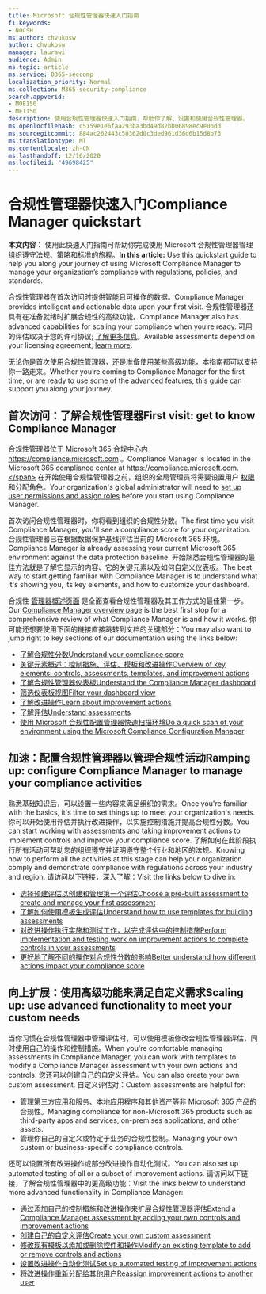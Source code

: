 ```yaml
---
title: Microsoft 合规性管理器快速入门指南
f1.keywords:
- NOCSH
ms.author: chvukosw
author: chvukosw
manager: laurawi
audience: Admin
ms.topic: article
ms.service: O365-seccomp
localization_priority: Normal
ms.collection: M365-security-compliance
search.appverid:
- MOE150
- MET150
description: 使用合规性管理器快速入门指南，帮助你了解、设置和使用合规性管理器。
ms.openlocfilehash: c5159e1e6faa293ba3bd49d82bb06898ec9e0bdd
ms.sourcegitcommit: 884ac262443c50362d0c3ded961d36d6b15d8b73
ms.translationtype: MT
ms.contentlocale: zh-CN
ms.lasthandoff: 12/16/2020
ms.locfileid: "49698425"
---
```

# <a name="compliance-manager-quickstart"></a><span data-ttu-id="f7b0c-103">合规性管理器快速入门</span><span class="sxs-lookup"><span data-stu-id="f7b0c-103">Compliance Manager quickstart</span></span>

<span data-ttu-id="f7b0c-104">**本文内容：** 使用此快速入门指南可帮助你完成使用 Microsoft 合规性管理器管理组织遵守法规、策略和标准的旅程。</span><span class="sxs-lookup"><span data-stu-id="f7b0c-104">**In this article:** Use this quickstart guide to help you along your journey of using Microsoft Compliance Manager to manage your organization’s compliance with regulations, policies, and standards.</span></span>

<span data-ttu-id="f7b0c-105">合规性管理器在首次访问时提供智能且可操作的数据。</span><span class="sxs-lookup"><span data-stu-id="f7b0c-105">Compliance Manager provides intelligent and actionable data upon your first visit.</span></span> <span data-ttu-id="f7b0c-106">合规性管理器还具有在准备就绪时扩展合规性的高级功能。</span><span class="sxs-lookup"><span data-stu-id="f7b0c-106">Compliance Manager also has advanced capabilities for scaling your compliance when you’re ready.</span></span> <span data-ttu-id="f7b0c-107">可用的评估取决于您的许可协议; [了解更多信息](https://go.microsoft.com/fwlink/?linkid=2132371)。</span><span class="sxs-lookup"><span data-stu-id="f7b0c-107">Available assessments depend on your licensing agreement; [learn more](https://go.microsoft.com/fwlink/?linkid=2132371).</span></span>

<span data-ttu-id="f7b0c-108">无论你是首次使用合规性管理器，还是准备使用某些高级功能，本指南都可以支持你一路走来。</span><span class="sxs-lookup"><span data-stu-id="f7b0c-108">Whether you’re coming to Compliance Manager for the first time, or are ready to use some of the advanced features, this guide can support you along your journey.</span></span>

## <a name="first-visit-get-to-know-compliance-manager"></a><span data-ttu-id="f7b0c-109">首次访问：了解合规性管理器</span><span class="sxs-lookup"><span data-stu-id="f7b0c-109">First visit: get to know Compliance Manager</span></span>

<span data-ttu-id="f7b0c-110">合规性管理器位于 Microsoft 365 合规中心内 https://compliance.microsoft.com 。</span><span class="sxs-lookup"><span data-stu-id="f7b0c-110">Compliance Manager is located in the Microsoft 365 compliance center at https://compliance.microsoft.com.</span></span> <span data-ttu-id="f7b0c-111">在开始使用合规性管理器之前，组织的全局管理员将需要设置用户 [权限](compliance-manager-setup.md#set-user-permissions-and-assign-roles) 和分配角色。</span><span class="sxs-lookup"><span data-stu-id="f7b0c-111">Your organization's global administrator will need to [set up user permissions and assign roles](compliance-manager-setup.md#set-user-permissions-and-assign-roles) before you start using Compliance Manager.</span></span>

<span data-ttu-id="f7b0c-112">首次访问合规性管理器时，你将看到组织的合规性分数。</span><span class="sxs-lookup"><span data-stu-id="f7b0c-112">The first time you visit Compliance Manager, you'll see a compliance score for your organization.</span></span> <span data-ttu-id="f7b0c-113">合规性管理器已在根据数据保护基线评估当前的 Microsoft 365 环境。</span><span class="sxs-lookup"><span data-stu-id="f7b0c-113">Compliance Manager is already assessing your current Microsoft 365 environment against the data protection baseline.</span></span> <span data-ttu-id="f7b0c-114">开始熟悉合规性管理器的最佳方法就是了解它显示的内容、它的关键元素以及如何自定义仪表板。</span><span class="sxs-lookup"><span data-stu-id="f7b0c-114">The best way to start getting familiar with Compliance Manager is to understand what it's showing you, its key elements, and how to customize your dashboard.</span></span>

<span data-ttu-id="f7b0c-115">合规性 [管理器概述页面](compliance-manager.md) 是全面查看合规性管理器及其工作方式的最佳第一步。</span><span class="sxs-lookup"><span data-stu-id="f7b0c-115">Our [Compliance Manager overview page](compliance-manager.md) is the best first stop for a comprehensive review of what Compliance Manager is and how it works.</span></span> <span data-ttu-id="f7b0c-116">你可能还想要使用下面的链接直接跳转到文档的关键部分：</span><span class="sxs-lookup"><span data-stu-id="f7b0c-116">You may also want to jump right to key sections of our documentation using the links below:</span></span>

- [<span data-ttu-id="f7b0c-117">了解合规性分数</span><span class="sxs-lookup"><span data-stu-id="f7b0c-117">Understand your compliance score</span></span>](compliance-manager.md#understanding-your-compliance-score)
- [<span data-ttu-id="f7b0c-118">关键元素概述：控制措施、评估、模板和改进操作</span><span class="sxs-lookup"><span data-stu-id="f7b0c-118">Overview of key elements: controls, assessments, templates, and improvement actions</span></span>](compliance-manager.md#key-elements-controls-assessments-templates-improvement-actions)
- [<span data-ttu-id="f7b0c-119">了解合规性管理器仪表板</span><span class="sxs-lookup"><span data-stu-id="f7b0c-119">Understand the Compliance Manager dashboard</span></span>](compliance-manager-setup.md#understand-the-compliance-manager-dashboard)
- [<span data-ttu-id="f7b0c-120">筛选仪表板视图</span><span class="sxs-lookup"><span data-stu-id="f7b0c-120">Filter your dashboard view</span></span>](compliance-manager-setup.md#filtering-your-dashboard-view)
- [<span data-ttu-id="f7b0c-121">了解改进操作</span><span class="sxs-lookup"><span data-stu-id="f7b0c-121">Learn about improvement actions</span></span>](compliance-manager-setup.md#improvement-actions-page)
- [<span data-ttu-id="f7b0c-122">了解评估</span><span class="sxs-lookup"><span data-stu-id="f7b0c-122">Understand assessments</span></span>](compliance-manager.md#assessments)
- [<span data-ttu-id="f7b0c-123">使用 Microsoft 合规性配置管理器快速扫描环境</span><span class="sxs-lookup"><span data-stu-id="f7b0c-123">Do a quick scan of your environment using the Microsoft Compliance Configuration Manager</span></span>](compliance-manager-mcca.md)

## <a name="ramping-up-configure-compliance-manager-to-manage-your-compliance-activities"></a><span data-ttu-id="f7b0c-124">加速：配置合规性管理器以管理合规性活动</span><span class="sxs-lookup"><span data-stu-id="f7b0c-124">Ramping up: configure Compliance Manager to manage your compliance activities</span></span>

<span data-ttu-id="f7b0c-125">熟悉基础知识后，可以设置一些内容来满足组织的需求。</span><span class="sxs-lookup"><span data-stu-id="f7b0c-125">Once you're familiar with the basics, it's time to set things up to meet your organization's needs.</span></span> <span data-ttu-id="f7b0c-126">你可以开始使用评估并执行改进操作，以实施控制措施并提高合规性分数。</span><span class="sxs-lookup"><span data-stu-id="f7b0c-126">You can start working with assessments and taking improvement actions to implement controls and improve your compliance score.</span></span> <span data-ttu-id="f7b0c-127">了解如何在此阶段执行所有活动可帮助您的组织遵守并证明遵守整个行业和地区的法规。</span><span class="sxs-lookup"><span data-stu-id="f7b0c-127">Knowing how to perform all the activities at this stage can help your organization comply and demonstrate compliance with regulations across your industry and region.</span></span> <span data-ttu-id="f7b0c-128">请访问以下链接，深入了解：</span><span class="sxs-lookup"><span data-stu-id="f7b0c-128">Visit the links below to dive in:</span></span>

- [<span data-ttu-id="f7b0c-129">选择预建评估以创建和管理第一个评估</span><span class="sxs-lookup"><span data-stu-id="f7b0c-129">Choose a pre-built assessment to create and manage your first assessment</span></span>](compliance-manager-assessments.md)
- [<span data-ttu-id="f7b0c-130">了解如何使用模板生成评估</span><span class="sxs-lookup"><span data-stu-id="f7b0c-130">Understand how to use templates for building assessments</span></span>](compliance-manager-templates.md)
- [<span data-ttu-id="f7b0c-131">对改进操作执行实施和测试工作，以完成评估中的控制措施</span><span class="sxs-lookup"><span data-stu-id="f7b0c-131">Perform implementation and testing work on improvement actions to complete controls in your assessments</span></span>](compliance-manager-improvement-actions.md)
- [<span data-ttu-id="f7b0c-132">更好地了解不同的操作对合规性分数的影响</span><span class="sxs-lookup"><span data-stu-id="f7b0c-132">Better understand how different actions impact your compliance score</span></span>](compliance-score-calculation.md)

## <a name="scaling-up-use-advanced-functionality-to-meet-your-custom-needs"></a><span data-ttu-id="f7b0c-133">向上扩展：使用高级功能来满足自定义需求</span><span class="sxs-lookup"><span data-stu-id="f7b0c-133">Scaling up: use advanced functionality to meet your custom needs</span></span>

<span data-ttu-id="f7b0c-134">当你习惯在合规性管理器中管理评估时，可以使用模板修改合规性管理器评估，同时使用自己的操作和控制措施。</span><span class="sxs-lookup"><span data-stu-id="f7b0c-134">When you're comfortable managing assessments in Compliance Manager, you can work with templates to modify a Compliance Manager assessment with your own actions and controls.</span></span> <span data-ttu-id="f7b0c-135">您还可以创建自己的自定义评估。</span><span class="sxs-lookup"><span data-stu-id="f7b0c-135">You can also create your own custom assessment.</span></span> <span data-ttu-id="f7b0c-136">自定义评估对：</span><span class="sxs-lookup"><span data-stu-id="f7b0c-136">Custom assessments are helpful for:</span></span>

- <span data-ttu-id="f7b0c-137">管理第三方应用和服务、本地应用程序和其他资产等非 Microsoft 365 产品的合规性。</span><span class="sxs-lookup"><span data-stu-id="f7b0c-137">Managing compliance for non-Microsoft 365 products such as third-party apps and  services, on-premises applications, and other assets.</span></span>
- <span data-ttu-id="f7b0c-138">管理你自己的自定义或特定于业务的合规性控制。</span><span class="sxs-lookup"><span data-stu-id="f7b0c-138">Managing your own custom or business-specific compliance controls.</span></span>

<span data-ttu-id="f7b0c-139">还可以设置所有改进操作或部分改进操作自动化测试。</span><span class="sxs-lookup"><span data-stu-id="f7b0c-139">You can also set up automated testing of all or a subset of improvement actions.</span></span> <span data-ttu-id="f7b0c-140">请访问以下链接，了解合规性管理器中的更高级功能：</span><span class="sxs-lookup"><span data-stu-id="f7b0c-140">Visit the links below to understand more advanced functionality in Compliance Manager:</span></span>

- [<span data-ttu-id="f7b0c-141">通过添加自己的控制措施和改进操作来扩展合规性管理器评估</span><span class="sxs-lookup"><span data-stu-id="f7b0c-141">Extend a Compliance Manager assessment by adding your own controls and improvement actions</span></span>](compliance-manager-assessments.md#extend-a-pre-built-assessment)
- [<span data-ttu-id="f7b0c-142">创建自己的自定义评估</span><span class="sxs-lookup"><span data-stu-id="f7b0c-142">Create your own custom assessment</span></span>](compliance-manager-assessments.md#create-your-own-custom-assessment)
- [<span data-ttu-id="f7b0c-143">修改现有模板以添加或删除控件和操作</span><span class="sxs-lookup"><span data-stu-id="f7b0c-143">Modify an existing template to add or remove controls and actions</span></span>](compliance-manager-templates.md#modify-a-template)
- [<span data-ttu-id="f7b0c-144">设置改进操作自动化测试</span><span class="sxs-lookup"><span data-stu-id="f7b0c-144">Set up automated testing of improvement actions</span></span>](compliance-manager-setup.md#set-up-automated-testing)
- [<span data-ttu-id="f7b0c-145">将改进操作重新分配给其他用户</span><span class="sxs-lookup"><span data-stu-id="f7b0c-145">Reassign improvement actions to another user</span></span>](compliance-manager-setup.md#reassign-improvement-actions-to-another-user)
